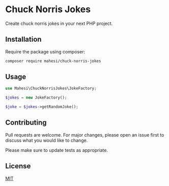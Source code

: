 # Chuck Norris Jokes

Create chuck norris jokes in your next PHP project.

## Installation

Require the package using composer:

```bash
composer require mahesi/chuck-norris-jokes
```

## Usage

```php
use Mahesi\ChuckNorrisJokes\JokeFactory;

$jokes = new JokeFactory();

$joke = $jokes->getRandomJoke();
```

## Contributing
Pull requests are welcome. For major changes, please open an issue first to discuss what you would like to change.

Please make sure to update tests as appropriate.

## License
[MIT](./LICENSE.md)
